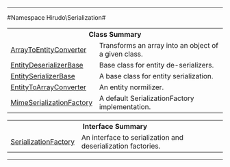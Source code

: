 

- - -

#Namespace Hirudo\Serialization#

<table class="title">
<tr><th colspan="2" class="title">Class Summary</th></tr>
<tr><td class="name"><a href="https://github.com/JeyDotC/Hirudo-docs/blob/master/hirudo/serialization/arraytoentityconverter.html">ArrayToEntityConverter</a></td><td class="description">Transforms an array into an object of a given class.</td></tr>
<tr><td class="name"><a href="https://github.com/JeyDotC/Hirudo-docs/blob/master/hirudo/serialization/entitydeserializerbase.html">EntityDeserializerBase</a></td><td class="description">Base class for entity de-serializers.</td></tr>
<tr><td class="name"><a href="https://github.com/JeyDotC/Hirudo-docs/blob/master/hirudo/serialization/entityserializerbase.html">EntitySerializerBase</a></td><td class="description">A base class for entity serialization.</td></tr>
<tr><td class="name"><a href="https://github.com/JeyDotC/Hirudo-docs/blob/master/hirudo/serialization/entitytoarrayconverter.html">EntityToArrayConverter</a></td><td class="description">An entity normilizer. </td></tr>
<tr><td class="name"><a href="https://github.com/JeyDotC/Hirudo-docs/blob/master/hirudo/serialization/mimeserializationfactory.html">MimeSerializationFactory</a></td><td class="description">A default SerializationFactory implementation. </td></tr>
</table>

<table class="title">
<tr><th colspan="2" class="title">Interface Summary</th></tr>
<tr><td class="name"><a href="https://github.com/JeyDotC/Hirudo-docs/blob/master/hirudo/serialization/serializationfactory.html">SerializationFactory</a></td><td class="description">An interface to serialization and deserialization factories.</td></tr>
</table>

- - -

